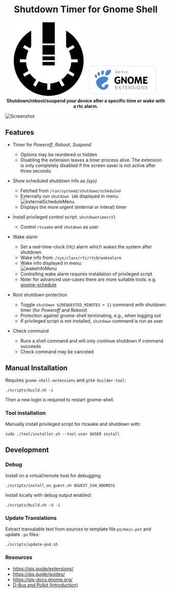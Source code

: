 <h1 align="center">Shutdown Timer for Gnome Shell</h1>
<p align="center">
  <img alt="Shutdown Timer Icon" width="228" src="bin/icon.svg"/>
  <a href="https://extensions.gnome.org/extension/792/shutdowntimer/">
    <img alt="Get it on GNOME Extensions" width="228" src="https://raw.githubusercontent.com/andyholmes/gnome-shell-extensions-badge/master/get-it-on-ego.svg?sanitize=true"/>
  </a>
  <br/>
  <b>Shutdown/reboot/suspend your device after a specific time or wake with a rtc alarm.</b>
</p>

![Screenshot](bin/screenshot.png)

## Features
- Timer for *Poweroff*, *Reboot*, *Suspend* 
  - Options may be reordered or hidden
  - Disabling the extension leaves a timer process alive. The extension is only completely disabled if the screen saver is not active after three seconds.

- Show scheduled shutdown info as *(sys)*
  - Fetched from `/run/systemd/shutdown/scheduled` 
  - Externally run `shutdown 100` displayed in menu: <br/>![externalScheduleMenu](bin/externalScheduleFeature.png)
  - Displays the more urgent (external or interal) timer 

- Install privileged control script: `shutdowntimerctl`
  - Control `rtcwake` and `shutdown` as user

- Wake alarm
  - Set a real-time-clock (rtc) alarm which wakes the system after shutdown
  - Wake info from: `/sys/class/rtc/rtc0/wakealarm`
  - Wake info displayed in menu: <br/>![wakeInfoMenu](bin/wakeInfoFeature.png)
  - Controlling wake alarm requires installation of privileged script
  - Note: for advanced use-cases there are more suitable tools: e.g. [gnome-schedule](https://gitlab.gnome.org/GNOME/gnome-schedule)

- Root shutdown protection
  - Toggle `shutdown ${REQUESTED_MINUTES + 1}` command with shutdown timer (for *Poweroff* and *Reboot*)
  - Protection against gnome-shell terminating, e.g., when logging out
  - If privileged script is not installed, `shutdown` command is run as user

- Check command
  - Runs a shell command and will only continue shutdown if command succeeds
  - Check command may be canceled

## Manual Installation

Requires `gnome-shell-extensions` and `gtk4-builder-tool`:
```(shell)
./scripts/build.sh -i
```
Then a new login is required to restart gnome-shell.

### Tool installation
Manually install privileged script for rtcwake and shutdown with:
```(shell)
sudo ./tool/installer.sh --tool-user $USER install
```

## Development
### Debug
Install on a virtual/remote host for debugging:
```(shell)
./scripts/install_on_guest.sh $GUEST_SSH_ADDRESS
```
Install locally with debug output enabled:
```(shell)
./scripts/build.sh -d -i
```

### Update Translations
Extract transalable text from sources to template file `po/main.pot` and update `.po` files:
```(shell)
./scripts/update-pod.sh
```

### Resources
- https://gjs.guide/extensions/
- https://gjs.guide/guides/
- https://gjs-docs.gnome.org/
- [D-Bus and Polkit (Introduction)](https://venam.nixers.net/blog/unix/2020/07/06/dbus-polkit.html)

